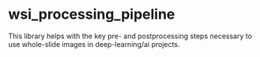 # wsi_processing_pipeline
This library helps with the key pre- and postprocessing steps necessary to use whole-slide images in deep-learning/ai projects.
